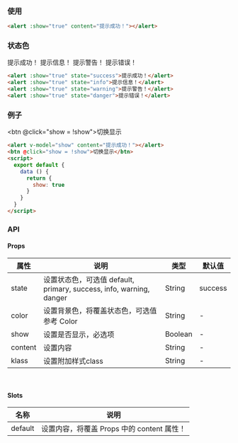 <row>
<column :md=12>

### 使用

<alert :show="true" content="提示成功！"></alert>

```html
<alert :show="true" content="提示成功！"></alert>
```

### 状态色

<alert :show="true" state="success">提示成功！</alert>
<alert :show="true" state="info">提示信息！</alert>
<alert :show="true" state="warning">提示警告！</alert>
<alert :show="true" state="danger">提示错误！</alert>

```html
<alert :show="true" state="success">提示成功！</alert>
<alert :show="true" state="info">提示信息！</alert>
<alert :show="true" state="warning">提示警告！</alert>
<alert :show="true" state="danger">提示错误！</alert>
```

### 例子

<alert v-model="show" content="提示成功！"></alert>
<btn @click="show = !show">切换显示</btn>
<script>
  export default {
    data () {
      return {
        show: true
      }
    }
  }
</script>

```html
<alert v-model="show" content="提示成功！"></alert>
<btn @click="show = !show">切换显示</btn>
<script>
  export default {
    data () {
      return {
        show: true
      }
    }
  }
</script>
```

### API

<portlet title="Alert" icon="map-signs" theme="light" bordered> 
  
  #### Props
  
  <div class="table-scrollable table-scrollable-borderless">
      <table class="table table-hover table-bordered">
          <thead>
              <tr class="uppercase">
                  <th> 属性 </th>
                  <th> 说明 </th>
                  <th> 类型 </th>
                  <th> 默认值 </th>
              </tr>
          </thead>
          <tbody>
              <tr>
                  <td> state </td>
                  <td> 设置状态色，可选值 default, primary, success, info, warning, danger </td>
                  <td> String </td>
                  <td> success </td>
              </tr>
              <tr>
                  <td> color </td>
                  <td> 设置背景色，将覆盖状态色，可选值参考 <router-link to="/main/color">Color</router-link> </td>
                  <td> String </td>
                  <td> - </td>
              </tr>
              <tr>
                  <td> show </td>
                  <td> 设置是否显示，必选项 </td>
                  <td> Boolean </td>
                  <td> - </td>
              </tr>
              <tr>
                  <td> content </td>
                  <td> 设置内容 </td>
                  <td> String </td>
                  <td> - </td>
              </tr>
              <tr>
                  <td> klass </td>
                  <td> 设置附加样式class </td>
                  <td> String </td>
                  <td> - </td>
              </tr>
          </tbody>
      </table>      
  </div>
  
  <br>
  
  #### Slots
  
  <div class="table-scrollable table-scrollable-borderless">
      <table class="table table-hover table-bordered">
          <thead>
              <tr class="uppercase">
                  <th> 名称 </th>
                  <th> 说明 </th>
              </tr>
          </thead>
          <tbody>
              <tr>
                  <td> default </td>
                  <td> 设置内容，将覆盖 Props 中的 content 属性！ </td>
              </tr>
          </tbody>
      </table>      
  </div>
  
</portlet>

</column>
</row>
